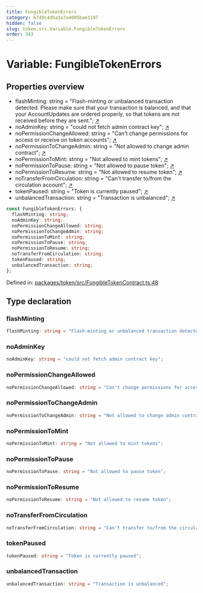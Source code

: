 ```yaml
---
title: FungibleTokenErrors
category: 6749c4dba3a7a4005bae1197
hidden: false
slug: token.src.Variable.FungibleTokenErrors
order: 343
---
```


# Variable: FungibleTokenErrors

## Properties overview

- flashMinting:  string = "Flash-minting or unbalanced transaction detected. Please make sure that your transaction is balanced, and that your AccountUpdates are ordered properly, so that tokens are not received before they are sent."; [↗](#flashminting)
- noAdminKey:  string = "could not fetch admin contract key"; [↗](#noadminkey)
- noPermissionChangeAllowed:  string = "Can't change permissions for access or receive on token accounts"; [↗](#nopermissionchangeallowed)
- noPermissionToChangeAdmin:  string = "Not allowed to change admin contract"; [↗](#nopermissiontochangeadmin)
- noPermissionToMint:  string = "Not allowed to mint tokens"; [↗](#nopermissiontomint)
- noPermissionToPause:  string = "Not allowed to pause token"; [↗](#nopermissiontopause)
- noPermissionToResume:  string = "Not allowed to resume token"; [↗](#nopermissiontoresume)
- noTransferFromCirculation:  string = "Can't transfer to/from the circulation account"; [↗](#notransferfromcirculation)
- tokenPaused:  string = "Token is currently paused"; [↗](#tokenpaused)
- unbalancedTransaction:  string = "Transaction is unbalanced"; [↗](#unbalancedtransaction)

```ts
const FungibleTokenErrors: {
  flashMinting: string;
  noAdminKey: string;
  noPermissionChangeAllowed: string;
  noPermissionToChangeAdmin: string;
  noPermissionToMint: string;
  noPermissionToPause: string;
  noPermissionToResume: string;
  noTransferFromCirculation: string;
  tokenPaused: string;
  unbalancedTransaction: string;
};
```

Defined in: [packages/token/src/FungibleTokenContract.ts:48](https://github.com/zkcloudworker/minatokens-lib/blob/main/packages/token/src/FungibleTokenContract.ts#L48)

## Type declaration

### flashMinting

```ts
flashMinting: string = "Flash-minting or unbalanced transaction detected. Please make sure that your transaction is balanced, and that your AccountUpdates are ordered properly, so that tokens are not received before they are sent.";
```

### noAdminKey

```ts
noAdminKey: string = "could not fetch admin contract key";
```

### noPermissionChangeAllowed

```ts
noPermissionChangeAllowed: string = "Can't change permissions for access or receive on token accounts";
```

### noPermissionToChangeAdmin

```ts
noPermissionToChangeAdmin: string = "Not allowed to change admin contract";
```

### noPermissionToMint

```ts
noPermissionToMint: string = "Not allowed to mint tokens";
```

### noPermissionToPause

```ts
noPermissionToPause: string = "Not allowed to pause token";
```

### noPermissionToResume

```ts
noPermissionToResume: string = "Not allowed to resume token";
```

### noTransferFromCirculation

```ts
noTransferFromCirculation: string = "Can't transfer to/from the circulation account";
```

### tokenPaused

```ts
tokenPaused: string = "Token is currently paused";
```

### unbalancedTransaction

```ts
unbalancedTransaction: string = "Transaction is unbalanced";
```
